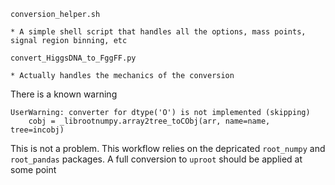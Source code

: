 ```conversion_helper.sh```

    * A simple shell script that handles all the options, mass points, signal region binning, etc

```convert_HiggsDNA_to_FggFF.py```

    * Actually handles the mechanics of the conversion

There is a known warning
```
UserWarning: converter for dtype('O') is not implemented (skipping)
    cobj = _librootnumpy.array2tree_toCObj(arr, name=name, tree=incobj)
```
This is not a problem. This workflow relies on the depricated ```root_numpy``` and ```root_pandas``` packages.
A full conversion to ```uproot``` should be applied at some point
